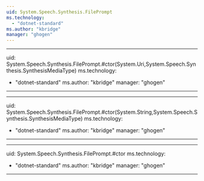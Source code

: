 ```yaml
---
uid: System.Speech.Synthesis.FilePrompt
ms.technology: 
  - "dotnet-standard"
ms.author: "kbridge"
manager: "ghogen"
---
```


---
uid: System.Speech.Synthesis.FilePrompt.#ctor(System.Uri,System.Speech.Synthesis.SynthesisMediaType)
ms.technology: 
  - "dotnet-standard"
ms.author: "kbridge"
manager: "ghogen"
---

---
uid: System.Speech.Synthesis.FilePrompt.#ctor(System.String,System.Speech.Synthesis.SynthesisMediaType)
ms.technology: 
  - "dotnet-standard"
ms.author: "kbridge"
manager: "ghogen"
---

---
uid: System.Speech.Synthesis.FilePrompt.#ctor
ms.technology: 
  - "dotnet-standard"
ms.author: "kbridge"
manager: "ghogen"
---

